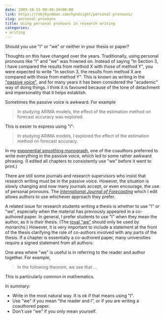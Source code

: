 ```yaml
---
date: 2009-10-15 00:49:34+00:00
link: https://robjhyndman.com/hyndsight/personal-pronouns/
slug: personal-pronouns
title: Using personal pronouns in research writing
categories:
- writing
---
```


Should you use "I" or "we" or neither in your thesis or paper?

Thoughts on this have changed over the years. Traditionally, using personal pronouns like "I" and "we" was frowned on. Instead of saying "In Section 3, I have compared the results from method X with those of method Y", you were expected to write "In section 3, the results from method X are compared with those from method Y". This is known as writing in the ["passive voice"](http://en.wikipedia.org/wiki/English_passive_voice), and for many years it has been considered the "academic" way of doing things. I think it is favoured because of the tone of detachment and impersonality that it helps establish.

Sometimes the passive voice is awkward. For example

>In studying ARIMA models, the effect of the estimation method on forecast accuracy was explored.

This is easier to express using "I":

>In studying ARIMA models, I explored the effect of the estimation method on forecast accuracy.

In my [exponential smoothing monograph](http://www.exponentialsmoothing.net), one of the coauthors preferred to write everything in the passive voice, which led to some rather awkward phrasing. (I edited all chapters to consistently use "we" before it went to print.)

There are still some journals and research supervisors who insist that research writing must be in the passive voice. However, the situation is slowly changing and now many journals accept, or even encourage, the use of personal pronouns. The [_International Journal of Forecasting_](http://ijf.forecasters.org) which I edit allows authors to use whichever approach they prefer.

A related issue for research students writing a thesis is whether to use "I" or "we", especially when the material has previously appeared in a co-authored paper. In general, I prefer students to use "I" when they mean the author, as it is _their_ thesis. (The [royal "we"](http://en.wikipedia.org/wiki/Majestic_plural) should only be used by monarchs.) However, it is very important to include a statement at the front of the thesis clarifying the role of co-authors involved with any parts of the thesis. If a chapter is essentially a co-authored paper, many universities require a signed statement from all authors.

One area where "we" is useful is in referring to the reader and author together. For example,

>In the following theorem, we see that ...

This is particularly common in mathematics.

In summary:

  * Write in the most natural way. It is ok if that means using "I".
  * Use "we" if you mean "the reader and I", or if you are writing a coauthored paper.
  * Don't use "we" if you only mean yourself.
